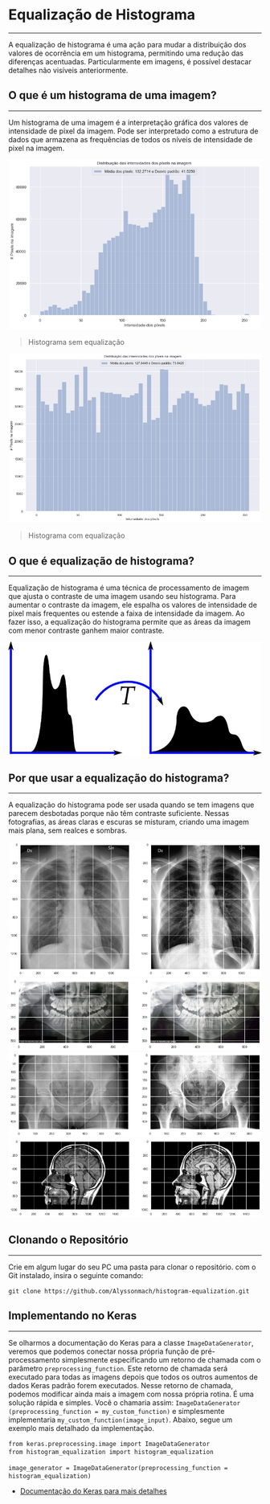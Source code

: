 # Equalização de Histograma
***
A equalização de histograma é uma ação para mudar a distribuição dos valores de ocorrência em um histograma, permitindo uma redução das diferenças acentuadas. Particularmente em imagens, é possível destacar detalhes não visíveis anteriormente.

## O que é um histograma de uma imagem?
***
Um histograma de uma imagem é a interpretação gráfica dos valores de intensidade de pixel da imagem. Pode ser interpretado como a estrutura de dados que armazena as frequências de todos os níveis de intensidade de pixel na imagem. 

![histogram](assets/histogram1.png)
> Histograma sem equalização  

![histogram](assets/histogram2.png)
> Histograma com equalização  

## O que é equalização de histograma?
***
Equalização de histograma é uma técnica de processamento de imagem que ajusta o contraste de uma imagem usando seu histograma. Para aumentar o contraste da imagem, ele espalha os valores de intensidade de pixel mais frequentes ou estende a faixa de intensidade da imagem. Ao fazer isso, a equalização do histograma permite que as áreas da imagem com menor contraste ganhem maior contraste.

![equalization-graph](assets/equalization-graph.jpg)

## Por que usar a equalização do histograma?
***
A equalização do histograma pode ser usada quando se tem imagens que parecem desbotadas porque não têm contraste suficiente. Nessas fotografias, as áreas claras e escuras se misturam, criando uma imagem mais plana, sem realces e sombras.

![examples](assets/example1.png)
![examples](assets/example2.png)
![examples](assets/example3.png)
![examples](assets/example4.png)

## Clonando o Repositório
***
Crie em algum lugar do seu PC uma pasta para clonar o repositório. com o Git instalado, insira o seguinte comando:

```
git clone https://github.com/Alyssonmach/histogram-equalization.git
```

## Implementando no Keras
***
Se olharmos a documentação do Keras para a classe `ImageDataGenerator`, veremos que podemos conectar nossa própria função de pré-processamento simplesmente especificando um retorno de chamada com o parâmetro `preprocessing_function`. Este retorno de chamada será executado para todas as imagens depois que todos os outros aumentos de dados Keras padrão forem executados. Nesse retorno de chamada, podemos modificar ainda mais a imagem com nossa própria rotina. É uma solução rápida e simples. Você o chamaria assim: `ImageDataGenerator (preprocessing_function = my_custom_function)` e simplesmente implementaria `my_custom_function(image_input)`. Abaixo, segue um exemplo mais detalhado da implementação.

```
from keras.preprocessing.image import ImageDataGenerator
from histogram_equalization import histogram_equalization

image_generator = ImageDataGenerator(preprocessing_function = histogram_equalization)
```

- [Documentação do Keras para mais detalhes](https://keras.io/api/preprocessing/image/)
